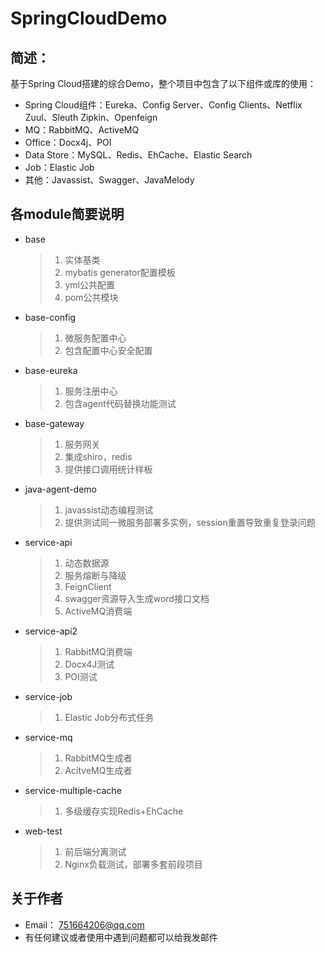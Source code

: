 # SpringCloudDemo
## 简述：
基于Spring Cloud搭建的综合Demo，整个项目中包含了以下组件或库的使用：
- Spring Cloud组件：Eureka、Config Server、Config Clients、Netflix Zuul、Sleuth Zipkin、Openfeign
- MQ：RabbitMQ、ActiveMQ
- Office：Docx4j、POI
- Data Store：MySQL、Redis、EhCache、Elastic Search
- Job：Elastic Job
- 其他：Javassist、Swagger、JavaMelody
## 各module简要说明
- base
    >1. 实体基类
    >2. mybatis generator配置模板
    >3. yml公共配置
    >4. pom公共模块
- base-config
    >1. 微服务配置中心
    >2. 包含配置中心安全配置
- base-eureka
    >1. 服务注册中心
    >2. 包含agent代码替换功能测试
- base-gateway
    >1. 服务网关
    >2. 集成shiro，redis
    >3. 提供接口调用统计样板
- java-agent-demo
    >1. javassist动态编程测试
    >2. 提供测试同一微服务部署多实例，session重置导致重复登录问题
- service-api
    >1. 动态数据源
    >2. 服务熔断与降级
    >3. FeignClient
    >4. swagger资源导入生成word接口文档
    >5. ActiveMQ消费端
- service-api2
    >1. RabbitMQ消费端
    >2. Docx4J测试
    >3. POI测试
- service-job
    >1. Elastic Job分布式任务
- service-mq
    >1. RabbitMQ生成者
    >2. AcitveMQ生成者
- service-multiple-cache
    >1. 多级缓存实现Redis+EhCache
- web-test
    >1. 前后端分离测试
    >2. Nginx负载测试，部署多套前段项目
## 关于作者
* Email： <751664206@qq.com>
* 有任何建议或者使用中遇到问题都可以给我发邮件

